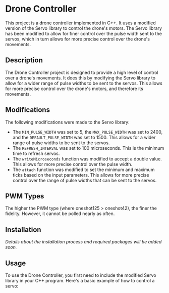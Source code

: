 # Drone Controller

This project is a drone controller implemented in C++. It uses a modified version of the Servo library to control the drone's motors. The Servo library has been modified to allow for finer control over the pulse width sent to the servos, which in turn allows for more precise control over the drone's movements.

## Description

The Drone Controller project is designed to provide a high level of control over a drone's movements. It does this by modifying the Servo library to allow for a wider range of pulse widths to be sent to the servos. This allows for more precise control over the drone's motors, and therefore its movements.

## Modifications

The following modifications were made to the Servo library:

- The `MIN_PULSE_WIDTH` was set to 5, the `MAX_PULSE_WIDTH` was set to 2400, and the `DEFAULT_PULSE_WIDTH` was set to 1500. This allows for a wider range of pulse widths to be sent to the servos.
- The `REFRESH_INTERVAL` was set to 100 microseconds. This is the minimum time to refresh servos.
- The `writeMicroseconds` function was modified to accept a double value. This allows for more precise control over the pulse width.
- The `attach` function was modified to set the minimum and maximum ticks based on the input parameters. This allows for more precise control over the range of pulse widths that can be sent to the servos.

## PWM Types

The higher the PWM type (where oneshot125 > oneshot42), the finer the fidelity. However, it cannot be polled nearly as often.

## Installation

*Details about the installation process and required packages will be added soon.*

## Usage

To use the Drone Controller, you first need to include the modified Servo library in your C++ program. Here's a basic example of how to control a servo: